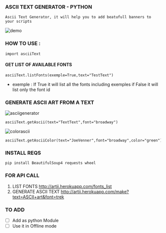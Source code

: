 ### ASCII TEXT GENERATOR - PYTHON

    Ascii Text Generator, it will help you to add beatufull banners to your scripts

![demo](https://i.ibb.co/yYFFpkm/1.png)

### HOW TO USE : 

    import asciiText

#### GET LIST OF AVAILABLE FONTS
	
    asciiText.listFonts(exemple=True,text="TestText")
    

 - exemple : If True it will list all the fonts including exemples if False it will list only the font id  
 
 ###  GENERATE ASCII ART FROM A TEXT
 ![asciigenerator](https://i.ibb.co/0ZnhGff/2.png)

    asciiText.getAscii(text="TextText",font="broadway")

![colorascii](https://i.ibb.co/YBXG36v/color.png)

    asciiText.getAsciiColor(text="JoeVenner",font="broadway",color="green")

### INSTALL REQS

    pip install BeautifulSoup4 requests wheel


### FOR API CALL

 1. LIST FONTS http://artii.herokuapp.com/fonts_list
 2. GENERATE ASCII TEXT http://artii.herokuapp.com/make?text=ASCII+art&font=trek


### TO ADD

 - [ ] Add as python Module
 - [ ] Use it in Offline mode
